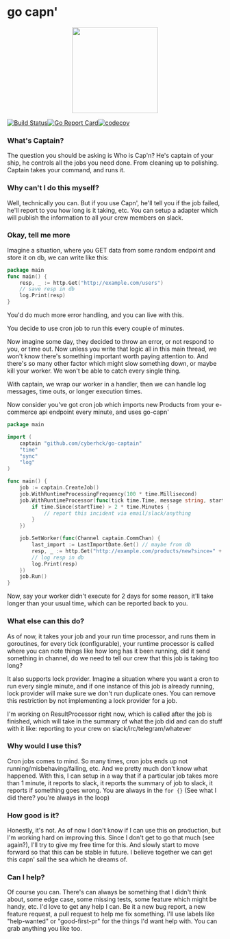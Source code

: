 # go capn'
<p align="center"><img src="./.github/go-captain.png" width="200" /></p>

[![Build Status](https://travis-ci.org/cyberhck/captain.svg?branch=master)](https://travis-ci.org/cyberhck/captain)[![Go Report Card](https://goreportcard.com/badge/github.com/cyberhck/captain)](https://goreportcard.com/report/github.com/cyberhck/captain)[![codecov](https://codecov.io/gh/cyberhck/captain/branch/master/graph/badge.svg)](https://codecov.io/gh/cyberhck/captain)
### What's Captain?
The question you should be asking is Who is Cap'n? He's captain of your ship, he controls all the jobs you need done. From cleaning up to polishing.
Captain takes your command, and runs it.

### Why can't I do this myself?
Well, technically you can. But if you use Capn', he'll tell you if the job failed, he'll report to you how long is it taking, etc.
You can setup a adapter which will publish the information to all your crew members on slack.

### Okay, tell me more

Imagine a situation, where you GET data from some random endpoint and store it on db,
we can write like this:
```go
package main
func main() {
    resp, _ := http.Get("http://example.com/users")
    // save resp in db
    log.Print(resp)
}
```
You'd do much more error handling, and you can live with this.

You decide to use cron job to run this every couple of minutes.

Now imagine some day, they decided to throw an error, or not respond to you, or time out.
Now unless you write that logic all in this main thread, we won't know there's something important worth paying attention to.
And there's so many other factor which might slow something down, or maybe kill your worker. We won't be able to catch every single thing.

With captain, we wrap our worker in a handler, then we can handle log messages, time outs, or longer execution times.

Now consider you've got cron job which imports new Products from your e-commerce api endpoint every minute, and uses go-capn'

```go
package main

import (
	captain "github.com/cyberhck/go-captain"
	"time"
	"sync"
	"log"
)

func main() {
	job := captain.CreateJob()
	job.WithRuntimeProcessingFrequency(100 * time.Millisecond)
	job.WithRuntimeProcessor(func(tick time.Time, message string, startTime time.Time) {
		if time.Since(startTime) > 2 * time.Minutes {
			// report this incident via email/slack/anything
		}
	})

	job.SetWorker(func(Channel captain.CommChan) {
		last_import := LastImportDate.Get() // maybe from db
		resp, _ := http.Get("http://example.com/products/new?since=" + last_import)
		// log resp in db
		log.Print(resp)
	})
	job.Run()
}
```
Now, say your worker didn't execute for 2 days for some reason, it'll take longer than your usual time, which can be reported back to you.


### What else can this do?
As of now, it takes your job and your run time processor, and runs them in goroutines, for every tick (configurable), your runtime processor is called
where you can note things like how long has it been running, did it send something in channel, do we need to tell our crew that this job is taking too long?

It also supports lock provider. Imagine a situation where you want a cron to run every single minute, and if one instance of this job is already running, lock provider will make sure we don't run duplicate ones. You can remove this restriction by not implementing a lock provider for a job.

I'm working on ResultProcessor right now, which is called after the job is finished, which will take in the summary of what the job did and can do stuff with it like: reporting to your crew on slack/irc/telegram/whatever

### Why would I use this?
Cron jobs comes to mind. So many times, cron jobs ends up not running/misbehaving/failing, etc. And we pretty much don't know what happened.
With this, I can setup in a way that if a particular job takes more than 1 minute, it reports to slack, it reports the summary of job to slack, it reports if something goes wrong.
You are always in the `for {}` (See what I did there? you're always in the loop)

### How good is it?
Honestly, it's not. As of now I don't know if I can use this on production, but I'm working hard on improving this. Since I don't get to go that much (see again?), I'll try to give my free time for this. And slowly start to move forward so that this can be stable in future.
I believe together we can get this capn' sail the sea which he dreams of.

### Can I help?
Of course you can. There's can always be something that I didn't think about, some edge case, some missing tests, some feature which might be handy, etc.
I'd love to get any help I can. Be it a new bug report, a new feature request, a pull request to help me fix something. I'll use labels like "help-wanted" or "good-first-pr" for the things I'd want help with. You can grab anything you like too.
